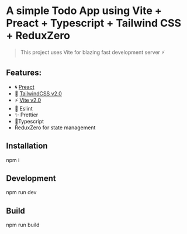 # A simple Todo App using Vite + Preact + Typescript + Tailwind CSS + ReduxZero

> This project uses Vite for blazing fast development server ⚡

## Features:

- 🌀 [Preact](https://preactjs.com)
- 🎨 [TailwindCSS v2.0](https://blog.tailwindcss.com/tailwindcss-v2)
- ⚡ [Vite v2.0](https://github.com/vitejs/vite)
- 📝 Eslint
- ✨ Prettier
- 🔱Typescript
- ReduxZero for state management

## Installation

npm i

## Development

npm run dev

## Build

npm run build